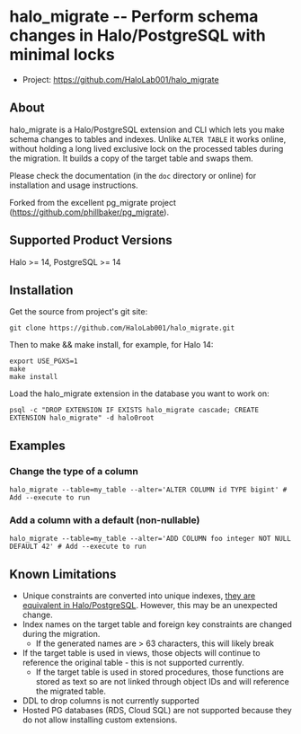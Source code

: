 # halo_migrate -- Perform schema changes in Halo/PostgreSQL with minimal locks

- Project: https://github.com/HaloLab001/halo_migrate



## About

halo_migrate is a Halo/PostgreSQL extension and CLI which lets you make schema
changes to tables and indexes. Unlike `ALTER TABLE` it works online, without
holding a long lived exclusive lock on the processed tables during the
migration. It builds a copy of the target table and swaps them.

Please check the documentation (in the ``doc`` directory or online) for
installation and usage instructions.

Forked from the excellent pg_migrate project (https://github.com/phillbaker/pg_migrate).

## Supported Product Versions

Halo >= 14, PostgreSQL >= 14

## Installation

Get the source from project's git site: 

```
git clone https://github.com/HaloLab001/halo_migrate.git
```

Then to make && make install, for example, for Halo 14:
```
export USE_PGXS=1
make
make install
```

Load the halo_migrate extension in the database you want to work on:
```
psql -c "DROP EXTENSION IF EXISTS halo_migrate cascade; CREATE EXTENSION halo_migrate" -d halo0root
```

## Examples

### Change the type of a column

```
halo_migrate --table=my_table --alter='ALTER COLUMN id TYPE bigint' # Add --execute to run
```

### Add a column with a default (non-nullable)

```
halo_migrate --table=my_table --alter='ADD COLUMN foo integer NOT NULL DEFAULT 42' # Add --execute to run
```

## Known Limitations

* Unique constraints are converted into unique indexes, [they are equivalent in Halo/PostgreSQL](https://stackoverflow.com/questions/23542794/postgres-unique-constraint-vs-index). However, this may be an unexpected change.
* Index names on the target table and foreign key constraints are changed during the migration.
  * If the generated names are > 63 characters, this will likely break
* If the target table is used in views, those objects will continue to reference the original table - this is not supported currently.
  * If the target table is used in stored procedures, those functions are stored as text so are not linked through object IDs and will reference the migrated table.
* DDL to drop columns is not currently supported
* Hosted PG databases (RDS, Cloud SQL) are not supported because they do not allow installing custom extensions.


